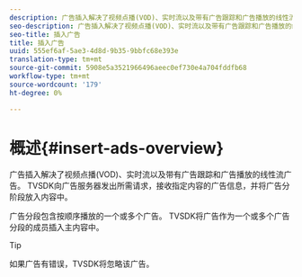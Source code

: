 ```yaml
---
description: 广告插入解决了视频点播(VOD)、实时流以及带有广告跟踪和广告播放的线性流广告。 TVSDK向广告服务器发出所需请求，接收指定内容的广告信息，并将广告分阶段放入内容中。
seo-description: 广告插入解决了视频点播(VOD)、实时流以及带有广告跟踪和广告播放的线性流广告。 TVSDK向广告服务器发出所需请求，接收指定内容的广告信息，并将广告分阶段放入内容中。
seo-title: 插入广告
title: 插入广告
uuid: 555ef6af-5ae3-4d8d-9b35-9bbfc68e393e
translation-type: tm+mt
source-git-commit: 5908e5a3521966496aeec0ef730e4a704fddfb68
workflow-type: tm+mt
source-wordcount: '179'
ht-degree: 0%

---
```



# 概述{#insert-ads-overview}

广告插入解决了视频点播(VOD)、实时流以及带有广告跟踪和广告播放的线性流广告。 TVSDK向广告服务器发出所需请求，接收指定内容的广告信息，并将广告分阶段放入内容中。

广告分段包含按顺序播放的一个或多个广告。 TVSDK将广告作为一个或多个广告分段的成员插入主内容中。

>[!TIP]
>
>如果广告有错误，TVSDK将忽略该广告。